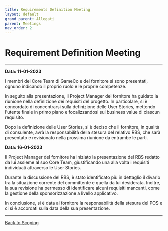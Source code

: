 ```yaml
---
title: Requirements Definition Meeting
layout: default
grand_parent: Allegati
parent: Meetings
nav_order: 2
---
```


# Requirement Definition Meeting

---

**Data: 11-01-2023**

I membri dei Core Team di GameCo e del fornitore si sono presentati, ognuno indicando il proprio ruolo e le proprie 
competenze.

In seguito alla presentazione, il Project Manager del fornitore ha guidato la riunione nella definizione dei requisiti
del progetto. In particolare, si è concordato di concentrarsi sulla definizione delle User Stories, mettendo l'utente
finale in primo piano e focalizzandosi sul business value di ciascun requisito.

Dopo la definizione delle User Stories, si è deciso che il fornitore, in qualità di consulente, avrà la responsabilità
della stesura del relativo RBS, che sarà presentato e revisionato nella prossima riunione da entrambe le parti.

**Data: 16-01-2023**

Il Project Manager del fornitore ha iniziato la presentazione del RBS redatto da lui assieme al suo Core Team,
giustificando una alla volta i requisiti individuati attraverso le User Stories.

Durante la discussione del RBS, è stato identificato più in dettaglio il divario tra la situazione corrente del
committente e quella da lui desiderata. Inoltre, la sua revisione ha permesso di identificare alcuni requisiti mancanti,
come la gestione della sponsorizzazione a livello applicativo.

In conclusione, si è data al fornitore la responsabilità della stesura del POS e ci si è accordati sulla data della sua
presentazione.

---
[Back to Scoping](/pm/1-scoping#requirements-definition-meeting)